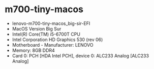 # m700-tiny-macos

- lenovo-m700-tiny-macos_big-sir-EFI
- MacOS Version Big Sur
- Intel(R) Core(TM) i5-6700T CPU
- Intel Corporation HD Graphics 530 (rev 06)
- Motherboard - Manufacturer: LENOVO
- Memory: 8GB DDR4
- Card 0: PCH [HDA Intel PCH], device 0: ALC233 Analog [ALC233 Analog]
